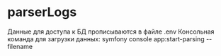 # parserLogs
Данные для доступа к БД прописываются в файле .env
Консольная команда для загрузки данных: symfony console app:start-parsing --filename
